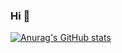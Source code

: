 ### Hi 👋

[![Anurag's GitHub stats](https://github-readme-stats.vercel.app/api?username=Jiachi-Liu)](https://github.com/anuraghazra/github-readme-stats)


<!--
**Jiachi-Liu/Jiachi-Liu** is a ✨ _special_ ✨ repository because its `README.md` (this file) appears on your GitHub profile.

Here are some ideas to get you started:

- 🔭 I’m currently working on ...
- 🌱 I’m currently learning ...
- 👯 I’m looking to collaborate on ...
- 🤔 I’m looking for help with ...
- 💬 Ask me about ...
- 📫 How to reach me: ...
- 😄 Pronouns: ...
- ⚡ Fun fact: ...
-->
